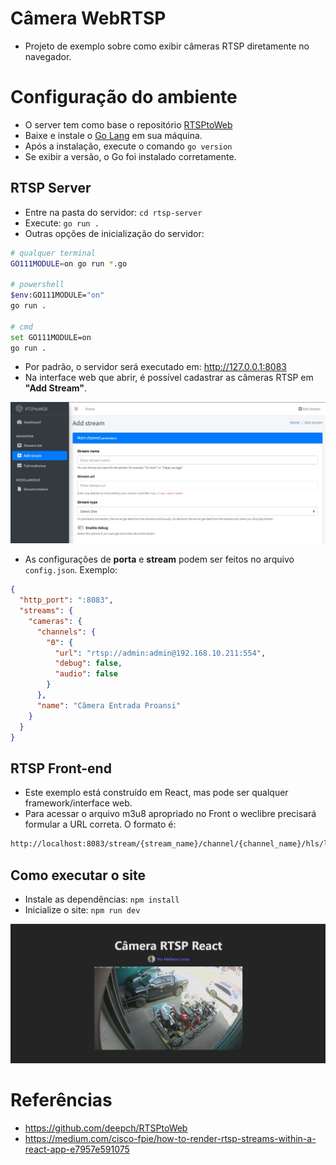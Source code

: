 # Câmera WebRTSP

- Projeto de exemplo sobre como exibir câmeras RTSP diretamente no navegador.

# Configuração do ambiente

- O server tem como base o repositório [RTSPtoWeb](https://github.com/deepch/RTSPtoWeb/)
- Baixe e instale o [Go Lang](https://go.dev/doc/install) em sua máquina.
- Após a instalação, execute o comando `go version`
- Se exibir a versão, o Go foi instalado corretamente.

## RTSP Server

- Entre na pasta do servidor: `cd rtsp-server`
- Execute: `go run .`
- Outras opções de inicialização do servidor:

```bash
# qualquer terminal
GO111MODULE=on go run *.go

# powershell
$env:GO111MODULE="on"
go run .

# cmd
set GO111MODULE=on
go run .
```

- Por padrão, o servidor será executado em: http://127.0.0.1:8083
- Na interface web que abrir, é possível cadastrar as câmeras RTSP em **"Add Stream"**.

<img src="/rtsp-frontend/src/assets/rtsptoweb.jpg" alt="RTSPtoWEB">

- As configurações de **porta** e **stream** podem ser feitos no arquivo `config.json`. Exemplo:

```json
{
  "http_port": ":8083",
  "streams": {
    "cameras": {
      "channels": {
        "0": {
          "url": "rtsp://admin:admin@192.168.10.211:554",
          "debug": false,
          "audio": false
        }
      },
      "name": "Câmera Entrada Proansi"
    }
  }
}
```

## RTSP Front-end

- Este exemplo está construído em React, mas pode ser qualquer framework/interface web.
- Para acessar o arquivo m3u8 apropriado no Front o weclibre precisará formular a URL correta. O formato é:

```txt
http://localhost:8083/stream/{stream_name}/channel/{channel_name}/hls/live/index.m3u8
```

## Como executar o site

- Instale as dependências: `npm install`
- Inicialize o site: `npm run dev`

<img src="/rtsp-frontend/src/assets/rtsptoweb2.jpg" alt="RTSPtoWEB React">

# Referências

- https://github.com/deepch/RTSPtoWeb
- https://medium.com/cisco-fpie/how-to-render-rtsp-streams-within-a-react-app-e7957e591075
